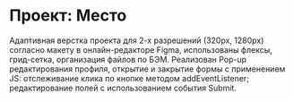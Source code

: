 # Проект: Место
Адаптивная верстка проекта для 2-х разрешений (320px, 1280px) согласно макету в онлайн-редакторе Figma, использованы флексы, грид-сетка, организация файлов по БЭМ.
Реализован Pop-up редактирования профиля, открытие и закрытие формы с применением JS:
отслеживание клика по кнопке методом addEventListener; 
редактирование полей с использованием события Submit.
